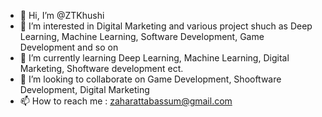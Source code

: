 - 👋 Hi, I’m @ZTKhushi
- 👀 I’m interested in Digital Marketing and various project shuch as Deep Learning, Machine Learning, Software Development, Game Development and so on
- 🌱 I’m currently learning Deep Learning, Machine Learning, Digital Marketing, Shoftware development ect.
- 💞️ I’m looking to collaborate on Game Development, Shooftware Development, Digital Marketing
- 📫 How to reach me : zaharattabassum@gmail.com

<!---
ZTKhushi/ZTKhushi is a ✨ special ✨ repository because its `README.md` (this file) appears on your GitHub profile.
You can click the Preview link to take a look at your changes.
--->
